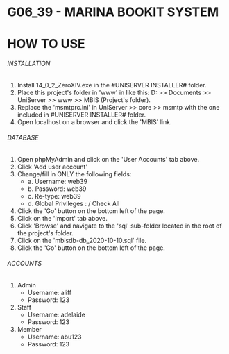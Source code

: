 # G06_39 - MARINA BOOKIT SYSTEM

# HOW TO USE

###### INSTALLATION
1. Install 14_0_2_ZeroXIV.exe in the #UNISERVER INSTALLER# folder.
2. Place this project's folder in 'www' in like this: D: >> Documents >> UniServer >> www >> MBIS (Project's folder).
3. Replace the 'msmtprc.ini' in UniServer >> core >> msmtp with the one included in #UNISERVER INSTALLER# folder.
4. Open localhost on a browser and click the 'MBIS' link.

###### DATABASE
1. Open phpMyAdmin and click on the 'User Accounts' tab above.
2. Click 'Add user account'
3. Change/fill in ONLY the following fields:
    * a. Username: web39
    * b. Password: web39
    * c. Re-type: web39
    * d. Global Privileges : / Check All
4. Click the 'Go' button on the bottom left of the page.
5. Click on the 'Import' tab above.
6. Click 'Browse' and navigate to the 'sql' sub-folder located in the root of the project's folder.
7. Click on the 'mbisdb-db_2020-10-10.sql' file.
8. Click the 'Go' button on the bottom left of the page.

###### ACCOUNTS
1. Admin
   * Username: aliff
   * Password: 123
2. Staff  
   * Username: adelaide
   * Password: 123
3. Member
   * Username: abu123
   * Password: 123
          
